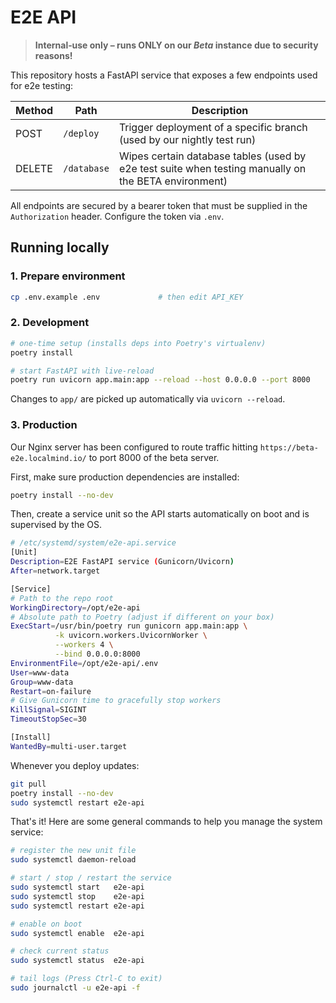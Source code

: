 # E2E API

> **Internal‑use only – runs ONLY on our _Beta_ instance due to security reasons!**

This repository hosts a FastAPI service that exposes a few endpoints used for e2e testing:

| Method | Path        | Description                                                                                          |
| ------ | ----------- | ---------------------------------------------------------------------------------------------------- |
| POST   | `/deploy`   | Trigger deployment of a specific branch (used by our nightly test run)                               |
| DELETE | `/database` | Wipes certain database tables (used by e2e test suite when testing manually on the BETA environment) |

All endpoints are secured by a bearer token that must be supplied in the `Authorization` header. Configure the token via `.env`.

## Running locally

### 1. Prepare environment

```bash
cp .env.example .env             # then edit API_KEY
```

### 2. Development

```bash
# one-time setup (installs deps into Poetry's virtualenv)
poetry install

# start FastAPI with live-reload
poetry run uvicorn app.main:app --reload --host 0.0.0.0 --port 8000
```

Changes to `app/` are picked up automatically via `uvicorn --reload`.

### 3. Production

Our Nginx server has been configured to route traffic hitting `https://beta-e2e.localmind.io/` to port 8000 of the beta server.

First, make sure production dependencies are installed:

```bash
poetry install --no-dev
```

Then, create a service unit so the API starts automatically on boot and is supervised by the OS.

```bash
# /etc/systemd/system/e2e-api.service
[Unit]
Description=E2E FastAPI service (Gunicorn/Uvicorn)
After=network.target

[Service]
# Path to the repo root
WorkingDirectory=/opt/e2e-api
# Absolute path to Poetry (adjust if different on your box)
ExecStart=/usr/bin/poetry run gunicorn app.main:app \
          -k uvicorn.workers.UvicornWorker \
          --workers 4 \
          --bind 0.0.0.0:8000
EnvironmentFile=/opt/e2e-api/.env
User=www-data
Group=www-data
Restart=on-failure
# Give Gunicorn time to gracefully stop workers
KillSignal=SIGINT
TimeoutStopSec=30

[Install]
WantedBy=multi-user.target
```

Whenever you deploy updates:

```bash
git pull
poetry install --no-dev
sudo systemctl restart e2e-api
```

That's it! Here are some general commands to help you manage the system service:

```bash
# register the new unit file
sudo systemctl daemon-reload

# start / stop / restart the service
sudo systemctl start   e2e-api
sudo systemctl stop    e2e-api
sudo systemctl restart e2e-api

# enable on boot
sudo systemctl enable  e2e-api

# check current status
sudo systemctl status  e2e-api

# tail logs (Press Ctrl-C to exit)
sudo journalctl -u e2e-api -f
```

